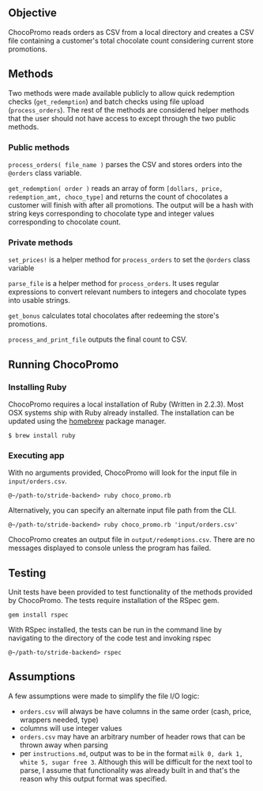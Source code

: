 ## Objective
ChocoPromo reads orders as CSV from a local directory and creates a CSV file containing a customer's total chocolate count considering current store promotions.

## Methods

Two methods were made available publicly to allow quick redemption checks (`get_redemption`) and batch checks using file upload (`process_orders`). The rest of the methods are considered helper methods that the user should not have access to except through the two public methods.

### Public methods
`process_orders( file_name )` parses the CSV and stores orders into the `@orders` class variable.

`get_redemption( order )` reads an array of form `[dollars, price, redemption_amt, choco_type]` and returns the count of chocolates a customer will finish with after all promotions. The output will be a hash with string keys corresponding to chocolate type and integer values corresponding to chocolate count.

### Private methods
`set_prices!` is a helper method for `process_orders` to set the `@orders` class variable

`parse_file` is a helper method for `process_orders`. It uses regular expressions to convert relevant numbers to integers and chocolate types into usable strings.

`get_bonus` calculates total chocolates after redeeming the store's promotions.

`process_and_print_file` outputs the final count to CSV.

## Running ChocoPromo

### Installing Ruby
ChocoPromo requires a local installation of Ruby (Written in 2.2.3). Most OSX systems ship with Ruby already installed. The installation can be updated using the [homebrew](http://brew.sh/) package manager.
```
$ brew install ruby
```
### Executing app
With no arguments provided, ChocoPromo will look for the input file in `input/orders.csv`.
```
@~/path-to/stride-backend> ruby choco_promo.rb
```

Alternatively, you can specify an alternate input file path from the CLI.
```
@~/path-to/stride-backend> ruby choco_promo.rb 'input/orders.csv'
```

ChocoPromo creates an output file in `output/redemptions.csv`. There are no messages displayed to console unless the program has failed.

## Testing
Unit tests have been provided to test functionality of the methods provided by ChocoPromo. The tests require installation of the RSpec gem.

```
gem install rspec
```

With RSpec installed, the tests can be run in the command line by navigating to the directory of the code test and invoking rspec
```
@~/path-to/stride-backend> rspec
```

## Assumptions

A few assumptions were made to simplify the file I/O logic:

* `orders.csv` will always be have columns in the same order (cash, price, wrappers needed, type)
* columns will use integer values
* `orders.csv` may have an arbitrary number of header rows that can be thrown away when parsing
* per `instructions.md`, output was to be in the format `milk 0, dark 1, white 5, sugar free 3`. Although this will be difficult for the next tool to parse, I assume that functionality was already built in and that's the reason why this output format was specified.
